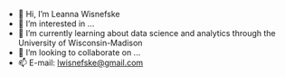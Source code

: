 - 👋 Hi, I’m Leanna Wisnefske
- 👀 I’m interested in ...
- 🌱 I’m currently learning about data science and analytics through the University of Wisconsin-Madison
- 💞️ I’m looking to collaborate on ...
- 📫 E-mail: lwisnefske@gmail.com

<!---
lwisnefske/lwisnefske is a ✨ special ✨ repository because its `README.md` (this file) appears on your GitHub profile.
You can click the Preview link to take a look at your changes.
--->
